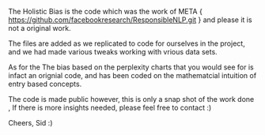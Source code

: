 The Holistic Bias is the code which was the work of META { https://github.com/facebookresearch/ResponsibleNLP.git } and please it is not a original work. 

The files are added as we replicated to code for ourselves in the project, and we had made various tweaks working with vrious data sets. 

As for the The bias based on the perplexity charts that you would see for is infact an orignial code, and has been coded on the mathematcial intuition of entry based concepts.

The code is made public however, this is only a snap shot of the work done , If there is more insights needed, please feel free to contact :)


Cheers,
Sid :)




